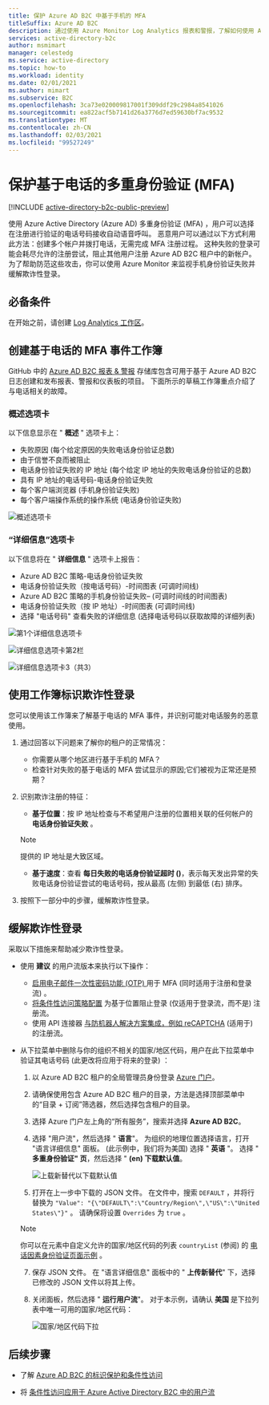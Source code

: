 ```yaml
---
title: 保护 Azure AD B2C 中基于手机的 MFA
titleSuffix: Azure AD B2C
description: 通过使用 Azure Monitor Log Analytics 报表和警报，了解如何使用 Azure AD B2C 租户中的 (MFA) 保护基于手机的多重身份验证的提示。 使用工作簿来识别欺诈性电话身份验证并缓解欺诈性登录。 =
services: active-directory-b2c
author: msmimart
manager: celestedg
ms.service: active-directory
ms.topic: how-to
ms.workload: identity
ms.date: 02/01/2021
ms.author: mimart
ms.subservice: B2C
ms.openlocfilehash: 3ca73e020009817001f309ddf29c2984a8541026
ms.sourcegitcommit: ea822acf5b7141d26a3776d7ed59630bf7ac9532
ms.translationtype: MT
ms.contentlocale: zh-CN
ms.lasthandoff: 02/03/2021
ms.locfileid: "99527249"
---
```

# <a name="securing-phone-based-multi-factor-authentication-mfa"></a>保护基于电话的多重身份验证 (MFA) 

[!INCLUDE [active-directory-b2c-public-preview](../../includes/active-directory-b2c-public-preview.md)]

使用 Azure Active Directory (Azure AD) 多重身份验证 (MFA) ，用户可以选择在注册进行验证的电话号码接收自动语音呼叫。 恶意用户可以通过以下方式利用此方法：创建多个帐户并拨打电话，无需完成 MFA 注册过程。 这种失败的登录可能会耗尽允许的注册尝试，阻止其他用户注册 Azure AD B2C 租户中的新帐户。 为了帮助防范这些攻击，你可以使用 Azure Monitor 来监视手机身份验证失败并缓解欺诈性登录。

## <a name="prerequisites"></a>必备条件

在开始之前，请创建 [Log Analytics 工作区](azure-monitor.md)。

## <a name="create-a-phone-based-mfa-events-workbook"></a>创建基于电话的 MFA 事件工作簿

GitHub 中的 [Azure AD B2C 报表 & 警报](https://github.com/azure-ad-b2c/siem#phone-authentication-failures) 存储库包含可用于基于 Azure AD B2C 日志创建和发布报表、警报和仪表板的项目。 下面所示的草稿工作簿重点介绍了与电话相关的故障。

### <a name="overview-tab"></a>概述选项卡

以下信息显示在 " **概述** " 选项卡上：

- 失败原因 (每个给定原因的失败电话身份验证总数) 
- 由于信誉不良而被阻止
- 电话身份验证失败的 IP 地址 (每个给定 IP 地址的失败电话身份验证的总数) 
- 具有 IP 地址的电话号码-电话身份验证失败
- 每个客户端浏览器 (手机身份验证失败) 
- 每个客户端操作系统的操作系统 (电话身份验证失败) 

![概述选项卡](media/phone-based-mfa/overview-tab.png)

### <a name="details-tab"></a>“详细信息”选项卡

以下信息将在 " **详细信息** " 选项卡上报告：

- Azure AD B2C 策略-电话身份验证失败
- 电话身份验证失败（按电话号码）-时间图表 (可调时间线) 
- Azure AD B2C 策略的手机身份验证失败– (可调时间线的时间图表) 
- 电话身份验证失败（按 IP 地址）-时间图表 (可调时间线) 
- 选择 "电话号码" 查看失败的详细信息 (选择电话号码以获取故障的详细列表) 

![第1个详细信息选项卡](media/phone-based-mfa/details-tab-1.png)

![详细信息选项卡第2栏](media/phone-based-mfa/details-tab-2.png)

![详细信息选项卡3（共3）](media/phone-based-mfa/details-tab-3.png)

## <a name="use-the-workbook-to-identify-fraudulent-sign-ups"></a>使用工作簿标识欺诈性登录

您可以使用该工作簿来了解基于电话的 MFA 事件，并识别可能对电话服务的恶意使用。

1. 通过回答以下问题来了解你的租户的正常情况：

   - 你需要从哪个地区进行基于手机的 MFA？
   - 检查针对失败的基于电话的 MFA 尝试显示的原因;它们被视为正常还是预期？

2. 识别欺诈注册的特征：

   - **基于位置**：按 IP 地址检查与不希望用户注册的位置相关联的任何帐户的 **电话身份验证失败** 。

   > [!NOTE]
   > 提供的 IP 地址是大致区域。

   - **基于速度**：查看 **每日失败的电话身份验证超时 ()**，表示每天发出异常的失败电话身份验证尝试的电话号码，按从最高 (左侧) 到最低 (右) 排序。

3. 按照下一部分中的步骤，缓解欺诈性登录。
 

## <a name="mitigate-fraudulent-sign-ups"></a>缓解欺诈性登录

采取以下措施来帮助减少欺诈性登录。

- 使用 **建议** 的用户流版本来执行以下操作：
     
   - [启用电子邮件一次性密码功能 (OTP) ](phone-authentication-user-flows.md) 用于 MFA (同时适用于注册和登录流) 。
   - [将条件性访问策略配置](conditional-access-identity-protection-setup.md) 为基于位置阻止登录 (仅适用于登录流，而不是) 注册流。
   - 使用 API 连接器 [与防机器人解决方案集成，例如 reCAPTCHA](https://github.com/Azure-Samples/active-directory-b2c-node-sign-up-user-flow-captcha) (适用于) 的注册流。

- 从下拉菜单中删除与你的组织不相关的国家/地区代码，用户在此下拉菜单中验证其电话号码 (此更改将应用于将来的登录) ：
    
   1. 以 Azure AD B2C 租户的全局管理员身份登录 [Azure 门户](https://portal.azure.com)。

   2. 请确保使用包含 Azure AD B2C 租户的目录，方法是选择顶部菜单中的“目录 + 订阅”筛选器，然后选择包含租户的目录。

   3. 选择 Azure 门户左上角的“所有服务”，搜索并选择 **Azure AD B2C**。

   4. 选择 "用户流"，然后选择 " **语言**"。 为组织的地理位置选择语言，打开 "语言详细信息" 面板。  (此示例中，我们将为美国) 选择 " **英语** "。 选择 " **多重身份验证" 页**，然后选择 " **(en) 下载默认值**。
 
      ![上载新替代以下载默认值](media/phone-based-mfa/download-defaults.png)

   5. 打开在上一步中下载的 JSON 文件。 在文件中，搜索 `DEFAULT` ，并将行替换为 `"Value": "{\"DEFAULT\":\"Country/Region\",\"US\":\"United States\"}"` 。 请确保将设置 `Overrides` 为 `true` 。

   > [!NOTE]
   > 你可以在元素中自定义允许的国家/地区代码的列表 `countryList` (参阅) 的 [电话因素身份验证页面示例](localization-string-ids.md#phone-factor-authentication-page-example) 。

   7. 保存 JSON 文件。 在 "语言详细信息" 面板中的 " **上传新替代**" 下，选择已修改的 JSON 文件以将其上传。

   8. 关闭面板，然后选择 " **运行用户流**"。 对于本示例，请确认 **美国** 是下拉列表中唯一可用的国家/地区代码：
 
      ![国家/地区代码下拉](media/phone-based-mfa/country-code-drop-down.png)

## <a name="next-steps"></a>后续步骤

- 了解 [Azure AD B2C 的标识保护和条件性访问](conditional-access-identity-protection-overview.md) 

- 将 [条件性访问应用于 Azure Active Directory B2C 中的用户流](conditional-access-user-flow.md)